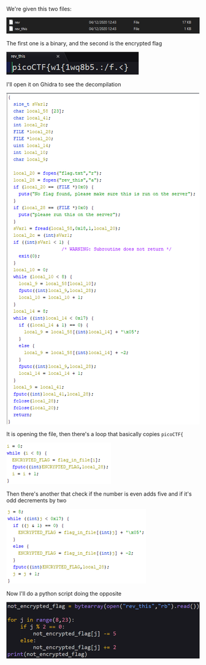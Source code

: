 We're given this two files:

![image1](/images/picoctf2019-reversecipher/picoctf2019-reversecipher1.png)

The first one is a binary, and the second is the encrypted flag

![image2](/images/picoctf2019-reversecipher/picoctf2019-reversecipher2.png)

I'll open it on Ghidra to see the decompilation

![image3](/images/picoctf2019-reversecipher/picoctf2019-reversecipher3.png)

It is opening the file, then there's a loop that basically copies `picoCTF{`

![image4](/images/picoctf2019-reversecipher/picoctf2019-reversecipher4.png)

Then there's another that check if the number is even adds five and if it's odd decrements by two

![image5](/images/picoctf2019-reversecipher/picoctf2019-reversecipher5.png)

Now I'll do a python script doing the opposite

![image6](/images/picoctf2019-reversecipher/picoctf2019-reversecipher6.png)
